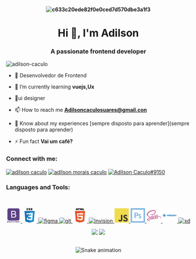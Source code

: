 <h4 align="center">
 
![c633c20ede82f0e0ced7d570dbe3a1f3](https://user-images.githubusercontent.com/70382532/138322189-2db8df52-9dcb-40a0-88a8-c365466bd33d.gif)


<h1 align="center">Hi 👋, I'm Adilson</h1>
<h3 align="center">A passionate frontend developer</h3>

<p align="left"> <img src="https://komarev.com/ghpvc/?username=adilson-caculo&label=Profile%20views&color=0e75b6&style=flat" alt="adilson-caculo" /> </p>


- 🔭 Desenvolvedor de Frontend
- 🌱 I’m currently learning **vuejs,Ux**
- 🎨ui designer
- 📫 How to reach me **Adilsoncaculosuares@gmail.con**

- 📄 Know about my experiences [sempre disposto para aprender](sempre disposto para aprender)

- ⚡ Fun fact **Vai um café?**

<h3 align="left">Connect with me:</h3>
<p align="left">
<a href="https://linkedin.com/in/adilson caculo" target="blank"><img align="center" src="https://raw.githubusercontent.com/rahuldkjain/github-profile-readme-generator/master/src/images/icons/Social/linked-in-alt.svg" alt="adilson caculo" height="30" width="40" /></a>
<a href="https://fb.com/adilson morais caculo" target="blank"><img align="center" src="https://raw.githubusercontent.com/rahuldkjain/github-profile-readme-generator/master/src/images/icons/Social/facebook.svg" alt="adilson morais caculo" height="30" width="40" /></a>
<a href="https://discord.gg/Adilson Caculo#9150" target="blank"><img align="center" src="https://raw.githubusercontent.com/rahuldkjain/github-profile-readme-generator/master/src/images/icons/Social/discord.svg" alt="Adilson Caculo#9150" height="30" width="40" /></a>
</p>

<h3 align="left">Languages and Tools:</h3>
<div  style="display: inline_block"><br>
<p align="left"> <a href="https://getbootstrap.com" target="_blank"> <img src="https://raw.githubusercontent.com/devicons/devicon/master/icons/bootstrap/bootstrap-plain-wordmark.svg" alt="bootstrap" width="40" height="40"/> </a> <a href="https://www.w3schools.com/css/" target="_blank"> <img src="https://raw.githubusercontent.com/devicons/devicon/master/icons/css3/css3-original-wordmark.svg" alt="css3" width="40" height="40"/> </a> <a href="https://www.figma.com/" target="_blank"> <img src="https://www.vectorlogo.zone/logos/figma/figma-icon.svg" alt="figma" width="40" height="40"/> </a> <a href="https://git-scm.com/" target="_blank"> <img src="https://www.vectorlogo.zone/logos/git-scm/git-scm-icon.svg" alt="git" width="40" height="40"/> </a> <a href="https://www.w3.org/html/" target="_blank"> <img src="https://raw.githubusercontent.com/devicons/devicon/master/icons/html5/html5-original-wordmark.svg" alt="html5" width="40" height="40"/> </a> <a href="https://www.invisionapp.com/" target="_blank"> <img src="https://www.vectorlogo.zone/logos/invisionapp/invisionapp-icon.svg" alt="invision" width="40" height="40"/> </a> <a href="https://developer.mozilla.org/en-US/docs/Web/JavaScript" target="_blank"> <img src="https://raw.githubusercontent.com/devicons/devicon/master/icons/javascript/javascript-original.svg" alt="javascript" width="40" height="40"/> </a> <a href="https://www.photoshop.com/en" target="_blank"> <img src="https://raw.githubusercontent.com/devicons/devicon/master/icons/photoshop/photoshop-line.svg" alt="photoshop" width="40" height="40"/> </a> <a href="https://sass-lang.com" target="_blank"> <img src="https://raw.githubusercontent.com/devicons/devicon/master/icons/sass/sass-original.svg" alt="sass" width="40" height="40"/> </a> <a href="https://webpack.js.org" target="_blank"> <img src="https://raw.githubusercontent.com/devicons/devicon/d00d0969292a6569d45b06d3f350f463a0107b0d/icons/webpack/webpack-original-wordmark.svg" alt="webpack" width="40" height="40"/> </a> <a href="https://www.adobe.com/products/xd.html" target="_blank"> <img src="https://cdn.worldvectorlogo.com/logos/adobe-xd.svg" alt="xd" width="40" height="40"/> </a> </p>
</div>

<div align="center">
<img height="180em" src="https://github-readme-stats.vercel.app/api?username=adilson-caculo&show_icons=true&theme=dracula&include_all_commits=true&count_private=true"/>
  <img height="180em" src="https://github-readme-stats.vercel.app/api/top-langs/?username=adilson-caculo&layout=compact&langs_count=7&theme=dracula"/>

<!-- 
<p><img align="left" src="https://github-readme-stats.vercel.app/api/top-langs?username=adilson-caculo&show_icons=true&locale=en&layout=compact" alt="adilson-caculo" /></p>

<p>&nbsp;<img align="center" src="https://github-readme-stats.vercel.app/api?username=adilson-caculo&show_icons=true&locale=en" alt="adilson-caculo" /></p>

<p><img align="center" src="https://github-readme-streak-stats.herokuapp.com/?user=adilson-caculo&" alt="adilson-caculo" /></p>
</div> -->
  ##
  
  ![Snake animation](https://github.com/engenny/engenny/blob/output/github-contribution-grid-snake.svg)

